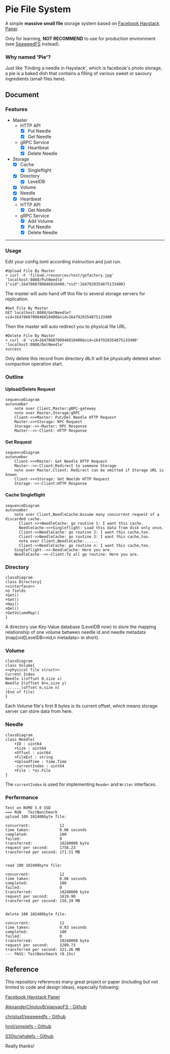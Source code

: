 # Pie File System

A simple **massive small file** storage system based on [Facebook Haystack Paper](https://www.usenix.org/legacy/event/osdi10/tech/full_papers/Beaver.pdf).

Only for learning, **NOT RECOMMEND** to use for production environment (see [SeaweedFS](https://github.com/chrislusf/seaweedfs) instead).

### Why named 'Pie'?

Just like 'Finding a needle in Haystack', which is facebook's photo storage, a pie is a baked dish that contains a filling of various sweet or savoury ingredients (small files here).

## Document

### Features
- Master
    - HTTP API
      - [x] Put Needle
      - [x] Get Needle
    - gRPC Service
      - [x] Heartbeat
      - [x] Delete Needle
- Storage
  - [x] Cache
    - [x] Singleflight
  - [x] Directory
    - [x] LevelDB
  - [x] Volume
  - [x] Needle
  - [x] Heartbeat
  - HTTP API
    - [x] Get Needle
  - gRPC Service
    - [x] Add Volume
    - [x] Put Needle
    - [x] Delete Needle
---

### Usage

Edit your config.toml according instruction and just run.

```shell
#Upload File By Master
> curl -F 'file=@./resources/test/gofactory.jpg' 'localhost:8080/PutNeedle'
{"vid":1647868700846810400,"nid":1647920354875133400}
```
The master will auto hand off this file to several storage servers for replication.
```shell
#Get File By Master
GET localhost:8080/GetNeedle?vid=1647868700846810400&nid=1647920354875133400
```
Then the master will auto redirect you to physical file URL.
```shell
#Delete File By Master
> curl -d 'vid=1647868700846810400&nid=1647920354875133400' 'localhost:8080/DelNeedle'
success
```
Only delete this record from directory db.It will be physically deleted when compaction operation start.

### Outline
#### Upload/Delete Request
```mermaid
sequenceDiagram
autonumber
    note over Client,Master:gRPC-gateway
    note over Master,Storage:gRPC
    Client->>+Master: Put/Del Needle HTTP Request
    Master->>+Storage: RPC Request
    Storage-->>-Master: RPC Response
    Master-->>-Client: HTTP Response
```
#### Get Request
```mermaid
sequenceDiagram
autonumber
    Client->>+Master: Get Needle HTTP Request
    Master-->>-Client:Redirect to someone Storage
    note over Master,Client: Redirect can be omitted if Storage URL is known
    Client->>+Storage: Get Neelde HTTP Request
    Storage-->>-Client:HTTP Response
```
#### Cache Singleflight
```mermaid
sequenceDiagram
autonumber
    note over Client,NeedleCache:Assume many concurrent request of a discarded cache.
      Client->>+NeedleCache: go routine 1: I want this cache.
      NeedleCache->>+Singleflight: Load this data from disk only once.
      Client->>NeedleCache: go routine 2: I want this cache,too.
      Client->>NeedleCache: go routine 3: I want this cache,too.
      note over Client,NeedleCache:......
      Client->>NeedleCache: go routine n: I want this cache,too.
    Singleflight-->>-NeedleCache: Here you are.
    NeedleCache-->>-Client:To all go routine: Here you are.
```
### Directory

```mermaid
classDiagram
class Directory{
<<interface>>
no fields
+Get()
+Set()
+Has()
+Del()
+GetVolumeMap()
}
```

A directory use Key-Value database (LevelDB now) to store the mapping relationship of one volume between needle id and needle metadata (map[vid]LevelDB<nid,n metadata> in short). 

### Volume
```mermaid
classDiagram
class Volume{
<<physical file struct>>
Current Index
Needle 1(offset 8,size x)
Needle 2(offset 8+x,size y)
.......(offset m,size n)
(End of file)
}
```
Each Volume file's first 8 bytes is its current offset, which means storage server can store data from here.

### Needle

```mermaid
classDiagram
class Needle{
	+ID : uint64
    +Size : uint64
    +Offset : uint64
    +FileExt : string
    +UploadTime : time.Time
    -currentIndex : uint64
    +File : *os.File
}
```
The `currentIndex` is used for implementing `Reader` and `Writer` interfaces.
### Perfermance
```
Test on NVME 3.0 SSD
=== RUN   TestBenchmark
upload 100 102400byte file:

concurrent:             12
time taken:             0.06 seconds
completed:              100
failed:                 0
transferred:            10240000 byte
request per second:     1756.23
transferred per second: 171.51 MB 


read 100 102400byte file:

concurrent:             12
time taken:             0.06 seconds
completed:              100
failed:                 0
transferred:            10240000 byte
request per second:     1619.90
transferred per second: 158.19 MB 


delete 100 102400byte file:

concurrent:             12
time taken:             0.03 seconds
completed:              100
failed:                 0
transferred:            10240000 byte
request per second:     3289.73
transferred per second: 321.26 MB
--- PASS: TestBenchmark (0.15s)
```
## Reference

This repository references many great project or paper (including but not limited to code and design ideas), especially following:

[Facebook Haystack Paper](https://www.usenix.org/legacy/event/osdi10/tech/full_papers/Beaver.pdf)

[AlexanderChiuluvB/xiaoyaoFS - Github](https://github.com/AlexanderChiuluvB/xiaoyaoFS)

[chrislusf/seaweedfs - Github](https://github.com/chrislusf/seaweedfs)

[hmli/simplefs - Github](https://github.com/hmli/simplefs)

[030io/whalefs - Github](https://github.com/030io/whalefs)

Really thanks!